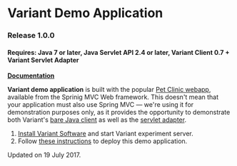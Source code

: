 # Variant Demo Application
### Release 1.0.0
#### Requires: Java 7 or later, Java Servlet API 2.4 or later, Variant Client 0.7 + Variant Servlet Adapter

[__Documentation__](http://www.getvariant.com/docs/0-7/installation-and-demo/#section-3)

__Variant demo application__ is built with the popular [Pet Clinic webapp](https://github.com/spring-projects/spring-petclinic), available from the Sprinig MVC Web framework. This doesn't mean that your application must also use Spring MVC — we're using it for demonstration purposes only, as it provides the opportunity to demonstrate both Variant's [bare Java client](http://getvariant.com/docs/0-7/clients/variant-java-client/#section-2) as well as the [servlet adapter](/servlet-adapter).

1. [Install Variant Software](http://www.getvariant.com/docs/0-7/installation-and-demo/#section-2) and start Variant experiment server.
2. Follow [these instructions](http://www.getvariant.com/docs/0-7/installation-and-demo/#section-4) to deploy this demo application.


Updated on 19 July 2017.
